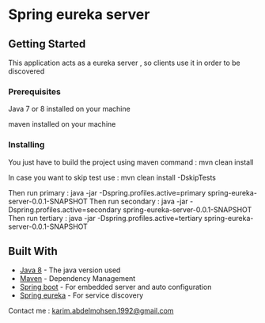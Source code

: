 # Spring eureka server

## Getting Started

This application acts as a eureka server , so clients use it in order to be discovered

### Prerequisites

Java 7 or 8 installed on your machine

maven installed on your machine

### Installing

You just have to build the project using maven command : mvn clean install

In case you want to skip test use : mvn clean install -DskipTests

Then run primary : java -jar -Dspring.profiles.active=primary spring-eureka-server-0.0.1-SNAPSHOT
Then run secondary : java -jar -Dspring.profiles.active=secondary spring-eureka-server-0.0.1-SNAPSHOT
Then run tertiary : java -jar -Dspring.profiles.active=tertiary spring-eureka-server-0.0.1-SNAPSHOT

## Built With

* [Java 8](http://www.oracle.com/technetwork/java/javase/overview/java8-2100321.html) - The java version used
* [Maven](https://maven.apache.org/) - Dependency Management
* [Spring boot](https://projects.spring.io/spring-boot/) - For embedded server and auto configuration
* [Spring eureka](https://cloud.spring.io/spring-cloud-netflix/) - For service discovery

Contact me : karim.abdelmohsen.1992@gmail.com